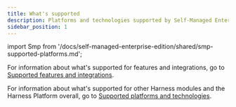 ```yaml
---
title: What's supported
description: Platforms and technologies supported by Self-Managed Enterprise Edition
sidebar_position: 1
---
```


import Smp from '/docs/self-managed-enterprise-edition/shared/smp-supported-platforms.md';

<Smp />

For information about what's supported for features and integrations, go to [Supported features and integrations](/docs/self-managed-enterprise-edition/introduction/supported-features-and-integrations.md).

For information about what's supported for other Harness modules and the Harness Platform overall, go to [Supported platforms and technologies](/docs/getting-started/supported-platforms-and-technologies.md).